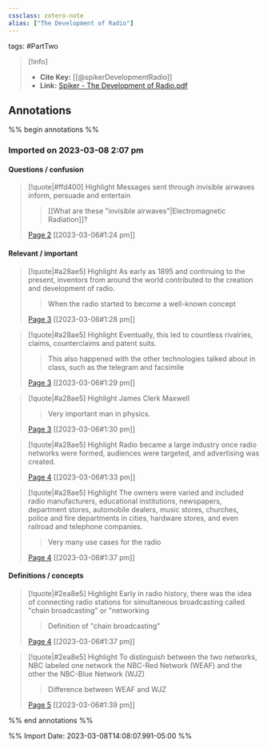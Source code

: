 ```yaml
---
cssclass: zotero-note
alias: ["The Development of Radio"]
---
```

tags: #PartTwo 

> [!info]
> - **Cite Key:** [[@spikerDevelopmentRadio]]
> - **Link:** [Spiker - The Development of Radio.pdf](file://C:\Users\willc\Zotero\storage\UI8IEHCR\Spiker%20-%20The%20Development%20of%20Radio.pdf)

## Annotations
%% begin annotations %%
### Imported on 2023-03-08 2:07 pm

#### Questions / confusion

> [!quote|#ffd400] Highlight
> Messages sent through invisible airwaves inform, persuade and entertain
>
>> [[What are these "invisible airwaves"|Electromagnetic Radiation]]?
>
> [Page 2](zotero://open-pdf/library/items/UI8IEHCR?page=2) [[2023-03-06#1:24 pm]]

#### Relevant / important

> [!quote|#a28ae5] Highlight
> As early as 1895 and continuing to the present, inventors from around the world contributed to the creation and development of radio.
>
>> When the radio started to become a well-known concept
>
> [Page 3](zotero://open-pdf/library/items/UI8IEHCR?page=3) [[2023-03-06#1:28 pm]]

> [!quote|#a28ae5] Highlight
> Eventually, this led to countless rivalries, claims, counterclaims and patent suits.
>
>> This also happened with the other technologies talked about in class, such as the telegram and facsimile
>
> [Page 3](zotero://open-pdf/library/items/UI8IEHCR?page=3) [[2023-03-06#1:29 pm]]

> [!quote|#a28ae5] Highlight
> James Clerk Maxwell
>
>> Very important man in physics.
>
> [Page 3](zotero://open-pdf/library/items/UI8IEHCR?page=3) [[2023-03-06#1:30 pm]]

> [!quote|#a28ae5] Highlight
> Radio became a large industry once radio networks were formed, audiences were targeted, and advertising was created.
>
> [Page 4](zotero://open-pdf/library/items/UI8IEHCR?page=4) [[2023-03-06#1:33 pm]]

> [!quote|#a28ae5] Highlight
> The owners were varied and included radio manufacturers, educational institutions, newspapers, department stores, automobile dealers, music stores, churches, police and fire departments in cities, hardware stores, and even railroad and telephone companies.
>
>> Very many use cases for the radio
>
> [Page 4](zotero://open-pdf/library/items/UI8IEHCR?page=4) [[2023-03-06#1:37 pm]]

#### Definitions / concepts

> [!quote|#2ea8e5] Highlight
> Early in radio history, there was the idea of connecting radio stations for simultaneous broadcasting called "chain broadcasting" or "networking
>
>> Definition of "chain broadcasting"
>
> [Page 4](zotero://open-pdf/library/items/UI8IEHCR?page=4) [[2023-03-06#1:37 pm]]

> [!quote|#2ea8e5] Highlight
> To distinguish between the two networks, NBC labeled one network the NBC-Red Network (WEAF) and the other the NBC-Blue Network (WJZ)
>
>> Difference between WEAF and WJZ
>
> [Page 5](zotero://open-pdf/library/items/UI8IEHCR?page=5) [[2023-03-06#1:39 pm]]


%% end annotations %%

%% Import Date: 2023-03-08T14:08:07.991-05:00 %%
